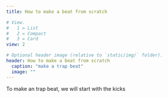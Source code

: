 ```yaml
---
title: How to make a beat from scratch

# View.
#   1 = List
#   2 = Compact
#   3 = Card
view: 2

# Optional header image (relative to `static/img/` folder).
header: How to make a beat from scratch
  caption: "make a trap beat"
  image: ""
---
```


To make an trap beat, we will start with the kicks
